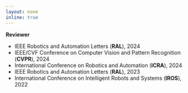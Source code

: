 ```yaml
---
layout: none
inline: true
---
```


**Reviewer**
- IEEE Robotics and Automation Letters (**RAL**), 2024
- IEEE/CVF Conference on Computer Vision and Pattern Recognition (**CVPR**), 2024
- International Conference on Robotics and Automation (**ICRA**), 2024
- IEEE Robotics and Automation Letters (**RAL**), 2023
- International Conference on Intelligent Robots and Systems (**IROS**), 2022


